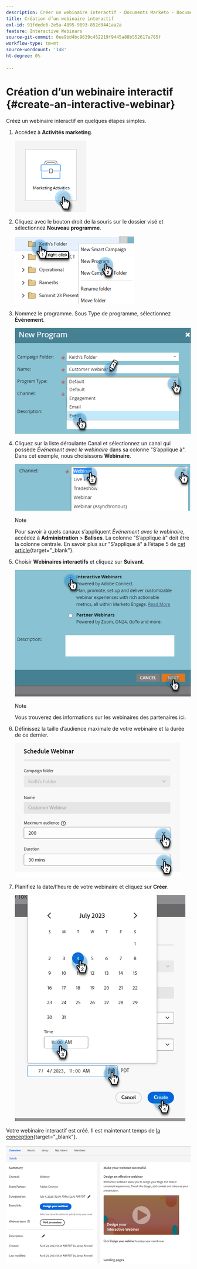 ```yaml
---
description: Créer un webinaire interactif - Documents Marketo - Documentation du produit
title: Création d’un webinaire interactif
exl-id: 91fdede6-2e5a-4895-9893-852d0441aa2a
feature: Interactive Webinars
source-git-commit: 0ee9bd4bc9639c452219f9445a88b552617a785f
workflow-type: tm+mt
source-wordcount: '148'
ht-degree: 0%

---
```


# Création d’un webinaire interactif {#create-an-interactive-webinar}

Créez un webinaire interactif en quelques étapes simples.

1. Accédez à **Activités marketing**.

   ![](assets/create-an-interactive-webinar-1.png)

1. Cliquez avec le bouton droit de la souris sur le dossier visé et sélectionnez **Nouveau programme**.

   ![](assets/create-an-interactive-webinar-2.png)

1. Nommez le programme. Sous Type de programme, sélectionnez **Événement**.

   ![](assets/create-an-interactive-webinar-3.png)

1. Cliquez sur la liste déroulante Canal et sélectionnez un canal qui possède _Événement avec le webinaire_ dans sa colonne &quot;S’applique à&quot;. Dans cet exemple, nous choisissons **Webinaire**.

   ![](assets/create-an-interactive-webinar-4.png)

   >[!NOTE]
   >
   >Pour savoir à quels canaux s’appliquent _Événement avec le webinaire_, accédez à **Administration** > **Balises**. La colonne &quot;S’applique à&quot; doit être la colonne centrale. En savoir plus sur &quot;S’applique à&quot; à l’étape 5 de [cet article](/help/marketo/product-docs/administration/tags/create-a-program-channel.md){target="_blank"}.

1. Choisir **Webinaires interactifs** et cliquez sur **Suivant**.

   ![](assets/create-an-interactive-webinar-5.png)

   >[!NOTE]
   >
   >Vous trouverez des informations sur les webinaires des partenaires ici.

1. Définissez la taille d’audience maximale de votre webinaire et la durée de ce dernier.

   ![](assets/create-an-interactive-webinar-6.png)

1. Planifiez la date/l’heure de votre webinaire et cliquez sur **Créer**.

   ![](assets/create-an-interactive-webinar-7.png)

Votre webinaire interactif est créé. Il est maintenant temps de [la conception](/help/marketo/product-docs/demand-generation/events/interactive-webinars/designing-interactive-webinars.md){target="_blank"}.

![](assets/create-an-interactive-webinar-8.png)
